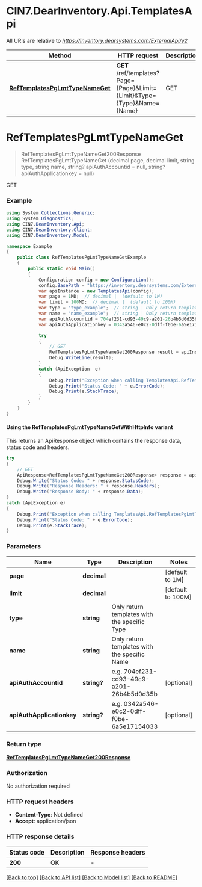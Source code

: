 # CIN7.DearInventory.Api.TemplatesApi

All URIs are relative to *https://inventory.dearsystems.com/ExternalApi/v2*

| Method                                                                           | HTTP request                                                                                             | Description |
| -------------------------------------------------------------------------------- | -------------------------------------------------------------------------------------------------------- | ----------- |
| [**RefTemplatesPgLmtTypeNameGet**](TemplatesApi.md#reftemplatespglmttypenameget) | **GET** /ref/templates?Page&#x3D;{Page}&amp;Limit&#x3D;{Limit}&amp;Type&#x3D;{Type}&amp;Name&#x3D;{Name} | GET         |

<a id="reftemplatespglmttypenameget"></a>

# **RefTemplatesPgLmtTypeNameGet**

> RefTemplatesPgLmtTypeNameGet200Response RefTemplatesPgLmtTypeNameGet (decimal page, decimal limit, string type, string name, string? apiAuthAccountid = null, string? apiAuthApplicationkey = null)

GET

### Example

```csharp
using System.Collections.Generic;
using System.Diagnostics;
using CIN7.DearInventory.Api;
using CIN7.DearInventory.Client;
using CIN7.DearInventory.Model;

namespace Example
{
    public class RefTemplatesPgLmtTypeNameGetExample
    {
        public static void Main()
        {
            Configuration config = new Configuration();
            config.BasePath = "https://inventory.dearsystems.com/ExternalApi/v2";
            var apiInstance = new TemplatesApi(config);
            var page = 1MD;  // decimal |  (default to 1M)
            var limit = 100MD;  // decimal |  (default to 100M)
            var type = "type_example";  // string | Only return templates with the specific Type
            var name = "name_example";  // string | Only return templates with the specific Name
            var apiAuthAccountid = 704ef231-cd93-49c9-a201-26b4b5d0d35b;  // string? | e.g. 704ef231-cd93-49c9-a201-26b4b5d0d35b (optional)
            var apiAuthApplicationkey = 0342a546-e0c2-0dff-f0be-6a5e17154033;  // string? | e.g. 0342a546-e0c2-0dff-f0be-6a5e17154033 (optional)

            try
            {
                // GET
                RefTemplatesPgLmtTypeNameGet200Response result = apiInstance.RefTemplatesPgLmtTypeNameGet(page, limit, type, name, apiAuthAccountid, apiAuthApplicationkey);
                Debug.WriteLine(result);
            }
            catch (ApiException  e)
            {
                Debug.Print("Exception when calling TemplatesApi.RefTemplatesPgLmtTypeNameGet: " + e.Message);
                Debug.Print("Status Code: " + e.ErrorCode);
                Debug.Print(e.StackTrace);
            }
        }
    }
}
```

#### Using the RefTemplatesPgLmtTypeNameGetWithHttpInfo variant

This returns an ApiResponse object which contains the response data, status code and headers.

```csharp
try
{
    // GET
    ApiResponse<RefTemplatesPgLmtTypeNameGet200Response> response = apiInstance.RefTemplatesPgLmtTypeNameGetWithHttpInfo(page, limit, type, name, apiAuthAccountid, apiAuthApplicationkey);
    Debug.Write("Status Code: " + response.StatusCode);
    Debug.Write("Response Headers: " + response.Headers);
    Debug.Write("Response Body: " + response.Data);
}
catch (ApiException e)
{
    Debug.Print("Exception when calling TemplatesApi.RefTemplatesPgLmtTypeNameGetWithHttpInfo: " + e.Message);
    Debug.Print("Status Code: " + e.ErrorCode);
    Debug.Print(e.StackTrace);
}
```

### Parameters

| Name                      | Type        | Description                                  | Notes             |
| ------------------------- | ----------- | -------------------------------------------- | ----------------- |
| **page**                  | **decimal** |                                              | [default to 1M]   |
| **limit**                 | **decimal** |                                              | [default to 100M] |
| **type**                  | **string**  | Only return templates with the specific Type |                   |
| **name**                  | **string**  | Only return templates with the specific Name |                   |
| **apiAuthAccountid**      | **string?** | e.g. 704ef231-cd93-49c9-a201-26b4b5d0d35b    | [optional]        |
| **apiAuthApplicationkey** | **string?** | e.g. 0342a546-e0c2-0dff-f0be-6a5e17154033    | [optional]        |

### Return type

[**RefTemplatesPgLmtTypeNameGet200Response**](RefTemplatesPgLmtTypeNameGet200Response.md)

### Authorization

No authorization required

### HTTP request headers

-   **Content-Type**: Not defined
-   **Accept**: application/json

### HTTP response details

| Status code | Description | Response headers |
| ----------- | ----------- | ---------------- |
| **200**     | OK          | -                |

[[Back to top]](#) [[Back to API list]](../README.md#documentation-for-api-endpoints) [[Back to Model list]](../README.md#documentation-for-models) [[Back to README]](../README.md)
